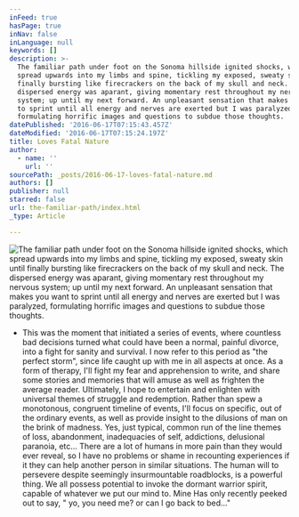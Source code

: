 ```yaml
---
inFeed: true
hasPage: true
inNav: false
inLanguage: null
keywords: []
description: >-
  The familiar path under foot on the Sonoma hillside ignited shocks, which
  spread upwards into my limbs and spine, tickling my exposed, sweaty skin until
  finally bursting like firecrackers on the back of my skull and neck. The
  dispersed energy was aparant, giving momentary rest throughout my nervous
  system; up until my next forward. An unpleasant sensation that makes you want
  to sprint until all energy and nerves are exerted but I was paralyzed,
  formulating horrific images and questions to subdue those thoughts.
datePublished: '2016-06-17T07:15:43.457Z'
dateModified: '2016-06-17T07:15:24.197Z'
title: Loves Fatal Nature
author:
  - name: ''
    url: ''
sourcePath: _posts/2016-06-17-loves-fatal-nature.md
authors: []
publisher: null
starred: false
url: the-familiar-path/index.html
_type: Article

---
```

![The familiar path under foot on the Sonoma hillside ignited shocks, which spread upwards into my limbs and spine, tickling my exposed, sweaty skin until finally bursting like firecrackers on the back of my skull and neck. The dispersed energy was aparant, giving momentary rest throughout my nervous system; up until my next forward. An unpleasant sensation that makes you want to sprint until all energy and nerves are exerted but I was paralyzed, formulating horrific images and questions to subdue those thoughts.](https://the-grid-user-content.s3-us-west-2.amazonaws.com/19c60d79-7150-4049-8add-427d23bbcd94.jpg)

* This was the moment that initiated a series of events, where countless bad decisions turned what could have been a normal, painful divorce, into a fight for sanity and survival. I now refer to this period as "the perfect storm", since life caught up with me in all aspects at once. As a form of therapy, I'll fight my fear and apprehension to write, and share some stories and memories that will amuse as well as frighten the average reader. Ultimately, I hope to entertain and enlighten with universal themes of struggle and redemption. Rather than spew a monotonous, congruent timeline of events, I'll focus on specific, out of the ordinary events, as well as provide insight to the dilusions of man on the brink of madness. Yes, just typical, common run of the line themes of loss, abandonment, inadequacies of self, addictions, delusional paranoia, etc... There are a lot of humans in more pain than they would ever reveal, so I have no problems or shame in recounting experiences if it they can help another person in similar situations. The human will to persevere despite seemingly insurmountable roadblocks, is a powerful thing. We all possess potential to invoke the dormant warrior spirit, capable of whatever we put our mind to. Mine Has only recently peeked out to say, " yo, you need me? or can I go back to bed..."